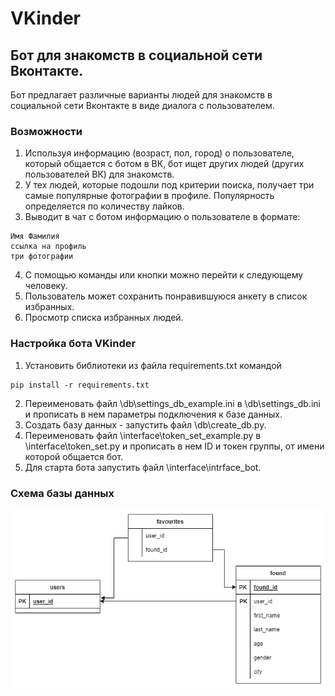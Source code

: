 # VKinder

## Бот для знакомств в социальной сети Вконтакте.

Бот предлагает различные варианты людей для знакомств в социальной сети Вконтакте в виде диалога с пользователем.

### Возможности 

1. Используя информацию (возраст, пол, город) о пользователе, который общается с ботом в ВК, бот ищет других людей (других пользователей ВК) для знакомств.
2. У тех людей, которые подошли под критерии поиска, получает три самые популярные фотографии в профиле. Популярность определяется по количеству лайков.
3. Выводит в чат с ботом информацию о пользователе в формате:
```
Имя Фамилия
ссылка на профиль
три фотографии
```
4. С помощью команды или кнопки можно перейти к следующему человеку.
5. Пользователь может сохранить понравившуюся анкету в список избранных.
6. Просмотр списка избранных людей.

### Настройка бота VKinder

1. Установить библиотеки из файла requirements.txt командой
```
pip install -r requirements.txt
```
2. Переименовать файл \db\settings_db_example.ini в \db\settings_db.ini и прописать в нем параметры подключения к базе данных.
3. Создать базу данных - запустить файл \db\create_db.py.
4. Переименовать файл \interface\token_set_example.py в \interface\token_set.py и прописать в нем ID и токен группы, от имени которой общается бот.
5. Для старта бота запустить файл \interface\intrface_bot. 

### Схема базы данных
![scheme VKinder.drawio.png](scheme%20VKinder.drawio.png?raw=true "Схема базы данных")